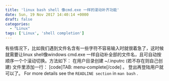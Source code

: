 ```yaml
---
title: 'linux bash shell 像cmd.exe 一样的滚动补齐功能'
date: Sun, 19 Nov 2017 14:40:14 +0000
draft: false
categories:
  - "Linux"
tags: ['Linux', 'shell completion']
---
```


有些情况下，比如我们遇到文件名含有一些字符不容易输入时就很着急了，这时候就需要让linux shell像windows cmd.exe 一样自动补全部的文件名，且可自动按顺序一个个滚动切换。方法如下： 在用户目录创建 ~/.inputrc (若不存在则自己创建) 文件里添加一行： \[code\]TAB: menu-complete\[/code\] 。 登出再登陆用户就可以了。 For more details see the `READLINE section` in `man bash` .
